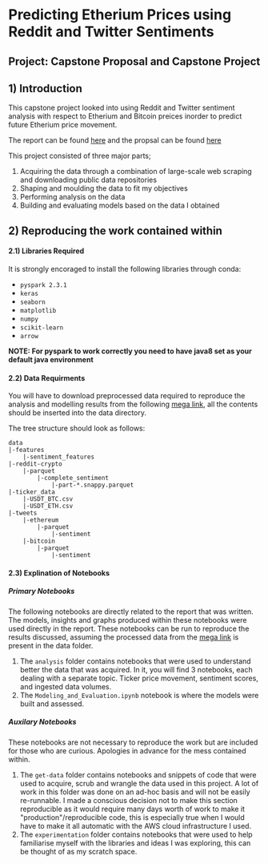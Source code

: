 # Predicting Etherium Prices using Reddit and Twitter Sentiments
## Project: Capstone Proposal and Capstone Project

## 1) Introduction
This capstone project looked into using Reddit and Twitter sentiment analysis with respect to Etherium and Bitcoin preices inorder to predict future Etherium price movement. 

The report can be found [here](./Capstone_Report.pdf) and the propsal can be found [here](./Capstone_Proposal.pdf)

This project consisted of three major parts;
1) Acquiring the data through a combination of large-scale web scraping and downloading public data repositories
2) Shaping and moulding the data to fit my objectives
3) Performing analysis on the data
4) Building and evaluating models based on the data I obtained 


## 2) Reproducing the work contained within

#### 2.1) Libraries Required
It is strongly encoraged to install the following libraries through conda:

* `pyspark 2.3.1`
* `keras`
* `seaborn`
* `matplotlib`
* `numpy`
* `scikit-learn`
* `arrow`

**NOTE: For pyspark to work correctly you need to have java8 set as your default java environment**

#### 2.2) Data Requirments 
You will have to download preprocessed data required to reproduce the analysis and modelling results from the following [mega link](https://mega.nz/#F!6P4F2SyS!uoysyVGVysVy0UU-DJFx7Q), all the contents should be inserted into the data directory.

The tree structure should look as follows:

```
data
|-features
    |-sentiment_features
|-reddit-crypto
    |-parquet
        |-complete_sentiment
            |-part-*.snappy.parquet
|-ticker_data
    |-USDT_BTC.csv
    |-USDT_ETH.csv
|-tweets
    |-ethereum
        |-parquet
            |-sentiment
    |-bitcoin
        |-parquet
            |-sentiment
```

#### 2.3) Explination of Notebooks

##### Primary Notebooks
The following notebooks are directly related to the report that was written. The models, insights and graphs produced within these notebooks were used directly in the report. These notebooks can be run to reproduce the results discussed, assuming the processed data from the [mega link](https://mega.nz/#F!6P4F2SyS!uoysyVGVysVy0UU-DJFx7Q) is present in the data folder.

1) The `analysis` folder contains notebooks that were used to understand better the data that was acquired. In it, you will find 3 notebooks, each dealing with a separate topic. Ticker price movement, sentiment scores, and ingested data volumes.  
2) The `Modeling_and_Evaluation.ipynb` notebook is where the models were built and assessed. 


##### Auxilary Notebooks
These notebooks are not necessary to reproduce the work but are included for those who are curious. Apologies in advance for the mess contained within. 


1) The `get-data` folder contains notebooks and snippets of code that were used to acquire, scrub and wrangle the data used in this project. A lot of work in this folder was done on an ad-hoc basis and will not be easily re-runnable. I made a conscious decision not to make this section reproducible as it would require many days worth of work to make it "production"/reproducible code, this is especially true when I would have to make it all automatic with the AWS cloud infrastructure I used.
2) The `experimentation` folder contains notebooks that were used to help familiarise myself with the libraries and ideas I was exploring, this can be thought of as my scratch space. 
